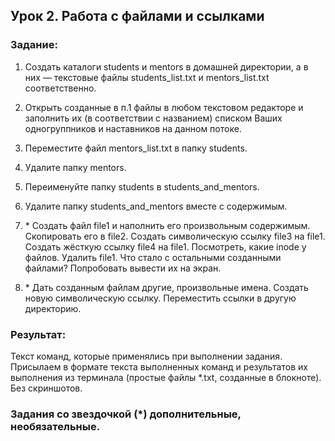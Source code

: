 ## Урок 2. Работа с файлами и ссылками

### **Задание:**

1.  Создать каталоги students и mentors в домашней директории, а в них — текстовые файлы students_list.txt и mentors_list.txt соответственно.
2.  Открыть созданные в п.1 файлы в любом текстовом редакторе и заполнить их (в соответствии с названием) списком Ваших одногруппников и наставников на данном потоке.
3.  Переместите файл mentors_list.txt в папку students.
4.  Удалите папку mentors.
5.  Переименуйте папку students в students_and_mentors.
6.  Удалите папку students_and_mentors вместе с содержимым.

7.  \* Создать файл file1 и наполнить его произвольным содержимым. Скопировать его в file2. Создать символическую ссылку file3 на file1. Создать жёсткую ссылку file4 на file1. Посмотреть, какие inode у файлов. Удалить file1. Что стало с остальными созданными файлами? Попробовать вывести их на экран.
8.  \* Дать созданным файлам другие, произвольные имена. Создать новую символическую ссылку. Переместить ссылки в другую директорию.

### **Результат:**

Текст команд, которые применялись при выполнении задания. Присылаем в формате текста выполненных команд и результатов их выполнения из терминала (простые файлы \*.txt, созданные в блокноте). Без скриншотов.

### **Задания со звездочкой (\*) дополнительные, необязательные.**
